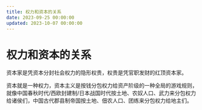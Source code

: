 ```yaml
---
title: 权力和资本的关系
date: 2023-09-25 00:00:00
updated: 2023-10-07 00:00:00
---
```


# 权力和资本的关系

资本家是凭资本分封社会权力的隐形权贵，权贵是凭官职发财的红顶资本家。

资本就是一种权力，资本主义是按钱分包权力给资产阶级的一种全局的游戏规则，就像中国春秋时代/西欧封建制/日本战国时代按土地、农奴人口、武力来分包权力给诸侯们，中国古代郡县制帝国按土地、佃农人口、团练来分包权力给地主们。
